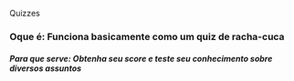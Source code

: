  Quizzes

### Oque é: Funciona basicamente como um quiz de racha-cuca
##### Para que serve: Obtenha seu score e teste seu conhecimento sobre diversos assuntos
